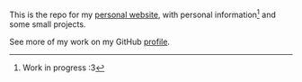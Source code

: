 This is the repo for my [personal website](https://tomay.dev), with personal information[^1] and some small projects.

See more of my work on my GitHub [profile](https://github.com/tomayyeung).

[^1]: Work in progress :3
